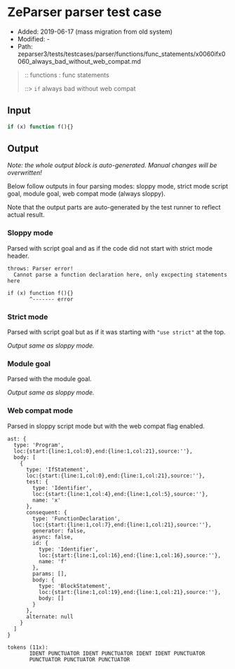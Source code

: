 # ZeParser parser test case

- Added: 2019-06-17 (mass migration from old system)
- Modified: -
- Path: zeparser3/tests/testcases/parser/functions/func_statements/x0060ifx0060_always_bad_without_web_compat.md

> :: functions : func statements
>
> ::> `if` always bad without web compat

## Input

`````js
if (x) function f(){}
`````

## Output

_Note: the whole output block is auto-generated. Manual changes will be overwritten!_

Below follow outputs in four parsing modes: sloppy mode, strict mode script goal, module goal, web compat mode (always sloppy).

Note that the output parts are auto-generated by the test runner to reflect actual result.

### Sloppy mode

Parsed with script goal and as if the code did not start with strict mode header.

`````
throws: Parser error!
  Cannot parse a function declaration here, only excpecting statements here

if (x) function f(){}
       ^------- error
`````

### Strict mode

Parsed with script goal but as if it was starting with `"use strict"` at the top.

_Output same as sloppy mode._

### Module goal

Parsed with the module goal.

_Output same as sloppy mode._

### Web compat mode

Parsed in sloppy script mode but with the web compat flag enabled.

`````
ast: {
  type: 'Program',
  loc:{start:{line:1,col:0},end:{line:1,col:21},source:''},
  body: [
    {
      type: 'IfStatement',
      loc:{start:{line:1,col:0},end:{line:1,col:21},source:''},
      test: {
        type: 'Identifier',
        loc:{start:{line:1,col:4},end:{line:1,col:5},source:''},
        name: 'x'
      },
      consequent: {
        type: 'FunctionDeclaration',
        loc:{start:{line:1,col:7},end:{line:1,col:21},source:''},
        generator: false,
        async: false,
        id: {
          type: 'Identifier',
          loc:{start:{line:1,col:16},end:{line:1,col:16},source:''},
          name: 'f'
        },
        params: [],
        body: {
          type: 'BlockStatement',
          loc:{start:{line:1,col:19},end:{line:1,col:21},source:''},
          body: []
        }
      },
      alternate: null
    }
  ]
}

tokens (11x):
       IDENT PUNCTUATOR IDENT PUNCTUATOR IDENT IDENT PUNCTUATOR
       PUNCTUATOR PUNCTUATOR PUNCTUATOR
`````

